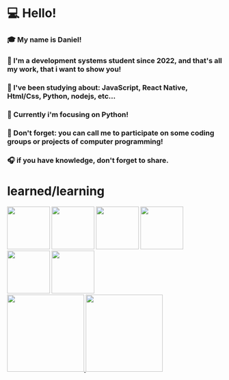 # 💻 Hello!

### 🎓 My name is Daniel!
### 📕 I'm a development systems student since 2022, and that's all my work, that i want to show you!
### 🔨 I've been studying about: JavaScript, React Native, Html/Css, Python, nodejs, etc... 
### 🐍 Currently i'm focusing on Python!
### 💾 Don't forget: you can call me to participate on some coding groups or projects of computer programming!
### 🎧 if you have knowledge, don't forget to share.

# learned/learning
<div>
  <img src="https://cdn.jsdelivr.net/gh/devicons/devicon/icons/react/react-original-wordmark.svg" width="100" height="100" style="display: inline-block;" />
  <img src="https://cdn.jsdelivr.net/gh/devicons/devicon/icons/javascript/javascript-original.svg" width="100" height="100" style="display: inline-block;" />
  <img src="https://cdn.jsdelivr.net/gh/devicons/devicon/icons/html5/html5-original-wordmark.svg" width="100" height="100" style="display: inline-block;" />
  <img src="https://cdn.jsdelivr.net/gh/devicons/devicon/icons/css3/css3-original-wordmark.svg" width="100" height="100" style="display: inline-block;" />
  <img src="https://cdn.jsdelivr.net/gh/devicons/devicon/icons/python/python-original.svg" width="100" height="100" style="display: inline-block;" />
  <img src="https://cdn.jsdelivr.net/gh/devicons/devicon/icons/nodejs/nodejs-original-wordmark.svg" width="100" height="100" style="display: inline-block;" />
</div>


<div>
<a href="https://github.com/DanielProgrammer64">
<img height="180em" src="https://github-readme-stats.vercel.app/api/top-langs/?username=DanielProgrammer64&layout=compact&langs_count=7&theme=dracula"/>
<img height="180em" src="https://github-readme-stats.vercel.app/api?username=DanielProgrammer64&show_icons=true&theme=dracula&include_all_commits=true&count_private=false"/>
</div>

